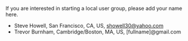 If you are interested in starting a local user group, please add your name here.

* Steve Howell, San Francisco, CA, US, showell30@yahoo.com
* Trevor Burnham, Cambridge/Boston, MA, US, [fullname]@gmail.com